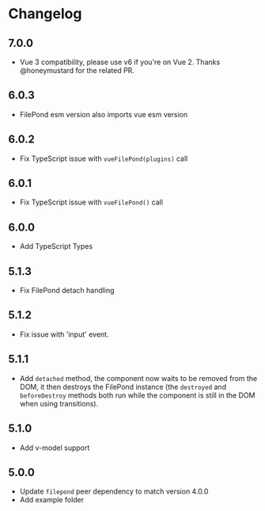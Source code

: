 # Changelog

## 7.0.0

- Vue 3 compatibility, please use v6 if you're on Vue 2. Thanks @honeymustard for the related PR.

## 6.0.3

- FilePond esm version also imports vue esm version

## 6.0.2

- Fix TypeScript issue with `vueFilePond(plugins)` call

## 6.0.1

- Fix TypeScript issue with `vueFilePond()` call

## 6.0.0

- Add TypeScript Types

## 5.1.3

- Fix FilePond detach handling

## 5.1.2

- Fix issue with 'input' event.

## 5.1.1

- Add `detached` method, the component now waits to be removed from the DOM, it then destroys the FilePond instance (the `destroyed` and `beforeDestroy` methods both run while the component is still in the DOM when using transitions).

## 5.1.0

- Add v-model support

## 5.0.0

- Update `filepond` peer dependency to match version 4.0.0
- Add example folder
